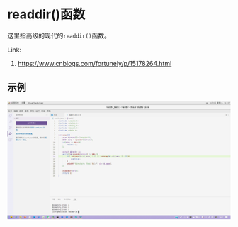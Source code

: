 # readdir()函数

这里指高级的现代的`readdir()`函数。

Link:

1. <https://www.cnblogs.com/fortunely/p/15178264.html>

## 示例

![image-20230403161757112](readdir()函数.assets/image-20230403161757112.png)